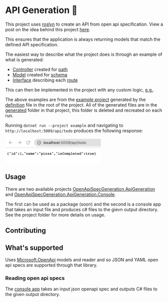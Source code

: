 # API Generation 🤖

This project uses [roslyn](https://github.com/dotnet/roslyn) to create an API from open api specification.
View a post on the idea behind this project [here](https://www.maisiesadler.co.uk/api-generation/blog).

This ensures that the application is always returning models that match the defined API specification.

The easiest way to describe what the project does is through an example of what is generated:
- [Controller](example/generated/ApiTodoController.cs) created for [path](./definition.json#L8)
- [Model](example/generated/models/ToDoItem.cs) created for [schema](./definition.json#L56)
- [Interface](example/generated/interactors/IGetApiTodoInteractor.cs) describing each [route](./definition.json#L8)

This can then be implemented in the project with any custom logic, [e.g.](example/implementations/GetApiTodoInteractor.cs).

The above examples are from the [example project](./example) generated by the [definition](./definition.json) file in the root of the project. 
All of the generated files are in the [generated](./example/generated) folder in that project, this folder is deleted and recreated on each run.

Running `dotnet run --project example` and navigating to `http://localhost:5009/api/todo` produces the following response:

<img src="./images/example-project-response.png" alt="Example Response" height="80" />

## Usage

There are two available projects [OpenApiSpecGeneration.ApiGeneration](./src/OpenApiSpecGeneration.ApiGeneration) and [OpenApiSpecGeneration.ApiGeneration.Console](./src/OpenApiSpecGeneration.ApiGeneration.Console).

The first can be used as a package (soon) and the second is a console app that takes an input file and produces c# files to the gievn output directory. See the project folder for more details on usage.

## Contributing

## What's supported

Uses [Microsoft.OpenApi](https://github.com/microsoft/OpenAPI.NET) models and reader and so JSON and YAML open api specs are supported through that library.

### Reading open api specs

The [console app](src/OpenApiSpecGeneration.ApiGeneration.Console) takes an input json openapi spec and outputs C# files to the given output directory.
